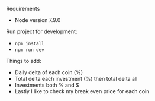 Requirements
- Node version 7.9.0

Run project for development:
- `npm install`
- `npm run dev`

Things to add:  
- Daily delta of each coin (%)
- Total delta each investment (%) then total delta all
- Investments both % and $
- Lastly I like to check my break even price for each coin
